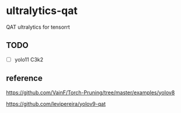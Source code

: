# ultralytics-qat
QAT ultralytics for tensorrt

## TODO
- [ ] yolo11 C3k2
## reference
https://github.com/VainF/Torch-Pruning/tree/master/examples/yolov8

https://github.com/levipereira/yolov9-qat
